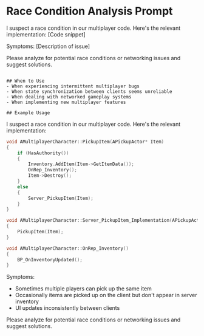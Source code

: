 # Race Condition Analysis Prompt
I suspect a race condition in our multiplayer code. Here's the relevant implementation:
[Code snippet]

Symptoms:
[Description of issue]

Please analyze for potential race conditions or networking issues and suggest solutions.
```

## When to Use
- When experiencing intermittent multiplayer bugs
- When state synchronization between clients seems unreliable
- When dealing with networked gameplay systems
- When implementing new multiplayer features

## Example Usage
```
I suspect a race condition in our multiplayer code. Here's the relevant implementation:
```cpp
void AMultiplayerCharacter::PickupItem(APickupActor* Item)
{
    if (HasAuthority())
    {
        Inventory.AddItem(Item->GetItemData());
        OnRep_Inventory();
        Item->Destroy();
    }
    else
    {
        Server_PickupItem(Item);
    }
}

void AMultiplayerCharacter::Server_PickupItem_Implementation(APickupActor* Item)
{
    PickupItem(Item);
}

void AMultiplayerCharacter::OnRep_Inventory()
{
    BP_OnInventoryUpdated();
}
```

Symptoms:
- Sometimes multiple players can pick up the same item
- Occasionally items are picked up on the client but don't appear in server inventory
- UI updates inconsistently between clients

Please analyze for potential race conditions or networking issues and suggest solutions.
```